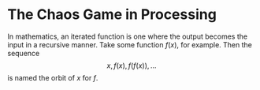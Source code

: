 # The Chaos Game in Processing

In mathematics, an iterated function is one where the output becomes the input in a recursive manner. Take some function $f(x)$, for example. Then the sequence $$x, f(x), f(f(x)), \ldots$$ is named the orbit of $x$ for $f$.

